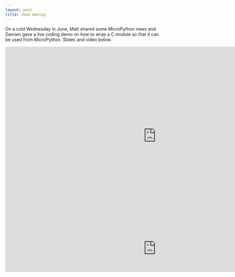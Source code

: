 ```yaml
---
layout: post
title: June meetup
---
```


On a cold Wednesday in June, Matt shared some MicroPython news and Damien gave a live coding demo on how to wrap a C module so that it can be used from MicroPython. Slides and video below.

<iframe src="https://docs.google.com/presentation/d/e/2PACX-1vSg-GvFIP4YldQVowZes7uIndxVFZyjoKpX1DFqLDuvjUeE0YWTfrVfSDJM_jB3B-XfGm6Ih7pK8997/embed?start=false&loop=false&delayms=3000" frameborder="0" width="960" height="569" allowfullscreen="true" mozallowfullscreen="true" webkitallowfullscreen="true"></iframe>

<iframe width="960" src="https://www.youtube.com/embed/tqvn_JFdLDY?showinfo=0" frameborder="0" allow="autoplay; encrypted-media" allowfullscreen></iframe>
